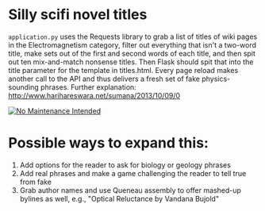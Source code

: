 Silly scifi novel titles
========================

`application.py` uses the Requests library to grab a list of titles of wiki pages in the Electromagnetism category, filter out everything that isn't a two-word title, make sets out of the first and second words of each title, and then spit out ten mix-and-match nonsense titles. Then Flask should spit that into the title parameter for the template in titles.html. Every page reload makes another call to the API and thus delivers a fresh set of fake physics-sounding phrases.  Further explanation: http://www.harihareswara.net/sumana/2013/10/09/0

[![No Maintenance Intended](http://unmaintained.tech/badge.svg)](http://unmaintained.tech/)

Possible ways to expand this:
=============================

1. Add options for the reader to ask for biology or geology phrases
1. Add real phrases and make a game challenging the reader to tell true from fake
1. Grab author names and use Queneau assembly to offer mashed-up bylines as well, e.g., "Optical Reluctance by Vandana Bujold"
